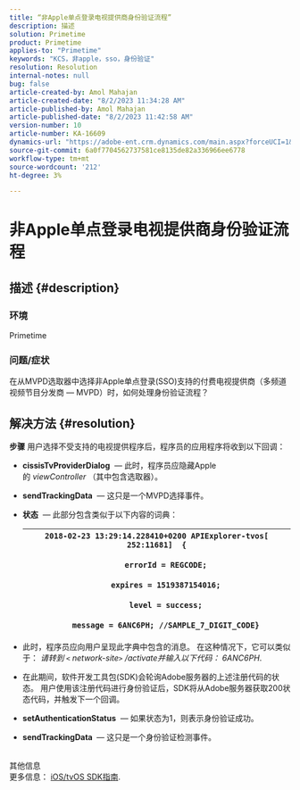 ```yaml
---
title: “非Apple单点登录电视提供商身份验证流程”
description: 描述
solution: Primetime
product: Primetime
applies-to: "Primetime"
keywords: "KCS，非apple，sso，身份验证"
resolution: Resolution
internal-notes: null
bug: false
article-created-by: Amol Mahajan
article-created-date: "8/2/2023 11:34:28 AM"
article-published-by: Amol Mahajan
article-published-date: "8/2/2023 11:42:58 AM"
version-number: 10
article-number: KA-16609
dynamics-url: "https://adobe-ent.crm.dynamics.com/main.aspx?forceUCI=1&pagetype=entityrecord&etn=knowledgearticle&id=3141f489-2831-ee11-bdf3-6045bd006b3d"
source-git-commit: 6a0f7704562737581ce8135de82a336966ee6778
workflow-type: tm+mt
source-wordcount: '212'
ht-degree: 3%

---
```


# 非Apple单点登录电视提供商身份验证流程

## 描述 {#description}


### <b>环境</b>

Primetime



### <b>问题/症状</b>

在从MVPD选取器中选择非Apple单点登录(SSO)支持的付费电视提供商（多频道视频节目分发商 — MVPD）时，如何处理身份验证流程？


## 解决方法 {#resolution}

<b>步骤</b>
用户选择不受支持的电视提供程序后，程序员的应用程序将收到以下回调：

- <b>cissisTvProviderDialog</b>  — 此时，程序员应隐藏Apple的 *viewController* （其中包含选取器）。
- <b>sendTrackingData</b>  — 这只是一个MVPD选择事件。
- <b>状态</b>  — 此部分包含类似于以下内容的词典：

  | `2018-02-23 13:29:14.228410+0200 APIExplorer-tvos[ 252:11681]  {`<br><br>`    errorId = REGCODE;`<br><br>`    expires = 1519387154016;`<br><br>`    level = success;`<br><br>`    message = 6ANC6PH; //SAMPLE_7_DIGIT_CODE}` |
  | --- |


- 此时，程序员应向用户呈现此字典中包含的消息。 在这种情况下，它可以类似于： *请转到 `<` network-site`>` /activate并输入以下代码： 6ANC6PH*.
- 在此期间，软件开发工具包(SDK)会轮询Adobe服务器的上述注册代码的状态。 用户使用该注册代码进行身份验证后，SDK将从Adobe服务器获取200状态代码，并触发下一个回调。


- <b>setAuthenticationStatus</b>  — 如果状态为1，则表示身份验证成功。


- <b>sendTrackingData </b> — 这只是一个身份验证检测事件。

<br>其他信息<br>
更多信息： [iOS/tvOS SDK指南](https://experienceleague.adobe.com/docs/primetime/authentication/programmer-integration-guide/accessenabler-sdk/ios-sdk/iostvos-sdk-cookbook.html?lang=en#create_dev).
